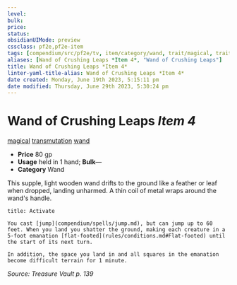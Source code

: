 ```yaml
---
level:
bulk:
price:
status:
obsidianUIMode: preview
cssclass: pf2e,pf2e-item
tags: [compendium/src/pf2e/tv, item/category/wand, trait/magical, trait/transmutation, trait/wand]
aliases: [Wand of Crushing Leaps *Item 4*, "Wand of Crushing Leaps"]
title: Wand of Crushing Leaps *Item 4*
linter-yaml-title-alias: Wand of Crushing Leaps *Item 4*
date created: Monday, June 19th 2023, 5:15:11 pm
date modified: Thursday, June 29th 2023, 5:30:24 pm
---
```


# Wand of Crushing Leaps *Item 4*

[magical](rules/traits/magical.md) [transmutation](rules/traits/transmutation.md) [wand](rules/traits/wand.md)  

- **Price** 80 gp
- **Usage** held in 1 hand; **Bulk**—
- **Category** Wand

This supple, light wooden wand drifts to the ground like a feather or leaf when dropped, landing unharmed. A thin coil of metal wraps around the wand's handle.

```ad-embed-ability
title: Activate

You cast [jump](compendium/spells/jump.md), but can jump up to 60 feet. When you land you shatter the ground, making each creature in a 5-foot emanation [flat-footed](rules/conditions.md#Flat-footed) until the start of its next turn.

In addition, the space you land in and all squares in the emanation become difficult terrain for 1 minute.
```

*Source: Treasure Vault p. 139*
